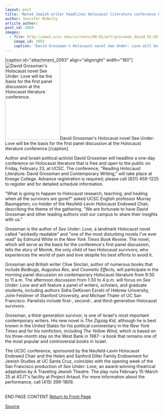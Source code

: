 ```yaml
---
layout: post
title: "Noted Jewish writer headlines Holocaust literature conference February 23"
author: Jennifer McNulty
article_author: 
post_id: 2094
images:
  - file: http://www1.ucsc.edu/currents/00-01/art/grossman_david.01-02-05.180.jpg
    image_id: 2093
    caption: "David Grossman's Holocaust novel See Under: Love will be the basis for the first panel discussion at the Holocaust literature conference."
---
```


[caption id="attachment_2093" align="alignright" width="180"]<a href="http://dev-ucsc-news.pantheonsite.io/wp-content/uploads/2001/02/grossman_david.01-02-05.180.jpg"><img class="size-full wp-image-2093" src="http://dev-ucsc-news.pantheonsite.io/wp-content/uploads/2001/02/grossman_david.01-02-05.180.jpg" alt="David Grossman's Holocaust novel See Under: Love will be the basis for the first panel discussion at the Holocaust literature conference." width="180" height="253" /></a>David Grossman's Holocaust novel See Under: Love will be the basis for the first panel discussion at the Holocaust literature conference.[/caption]
<p>
  Author and Israeli political activist David Grossman will headline a one-day conference on Holocaust literature that is free and open to the public on Friday, February 23, at UCSC. The conference, "Reading Holocaust Literature: David Grossman and Contemporary Writing," will take place at Kresge College. Advance registration is required; please call (831) 459-1225 to register and for detailed schedule information.
</p>"What is going to happen to Holocaust research, teaching, and healing when all the survivors are gone?" asked UCSC English professor Murray Baumgarten, co-holder of the Neufeld-Levin Holocaust Endowed Chair, describing the theme of the gathering. "We are fortunate to have David Grossman and other leading authors visit our campus to share their insights with us."
<p>
  Grossman is the author of <i>See Under: Love,</i> a landmark Holocaust novel called "wickedly readable" and "one of the most disturbing novels I've ever read" by Edmund White in the <i>New York Times Book Review</i>. The novel, which will serve as the basis for the conference's first panel discussion, tells the story of Momik, the only child of two Holocaust survivors, who experiences the world of pain and love despite his best efforts to avoid it.
</p>
<p>
  Grossman and British writer Clive Sinclair, author of numerous books that include <i>Bedbugs,</i> <i>Augustus Rex,</i> and <i>Cosmetic Effects,</i> will participate in the morning panel discussion on contemporary Holocaust literature from 9:30 to 11 a.m. The afternoon discussion from 1:30 to 4 p.m. will focus on <i>See Under: Love</i> and will feature a panel of writers, scholars, and graduate students, including authors Sidra DeKoven Ezrahi of Hebrew University, John Felstiner of Stanford University, and Michael Thaler of UC San Francisco. Panelists include first-, second-, and third-generation Holocaust survivors.
</p>
<p>
  Grossman, a third-generation survivor, is one of Israel's most important contemporary writers. His new novel is <i>The Zigzag Kid,</i> although he is best known in the United States for his political commentary in the <i>New York Times</i> and for his nonfiction, including <i>The Yellow Wind,</i> which is based on his three-month stay on the West Bank in 1987--a book that remains one of the most popular and controversial books in Israel.
</p>
<p>
  The UCSC conference, sponsored by the Neufeld-Levin Holocaust Endowed Chair and the Helen and Sanford Diller Family Endowment for Jewish Studies at UC Santa Cruz, coincides with the opening week of the San Francisco production of <i>See Under: Love,</i> an award-winning theatrical adaptation by A Traveling Jewish Theatre. The play runs February 15-March 25 at ATJT's facility at Project Artaud. For more information about the performance, call (415) 399-1809.
</p>
<p>
  <br>
  END PAGE CONTENT <a href="../../index.html">Return to Front Page</a> <img align="bottom" alt=" " border="0" height="1" src="../../images/trans.gif" width="385">
</p>
<p><a href="http://www1.ucsc.edu/currents/00-01/02-05/holocaust.html" title="Permalink to holocaust">Source</a></p>
